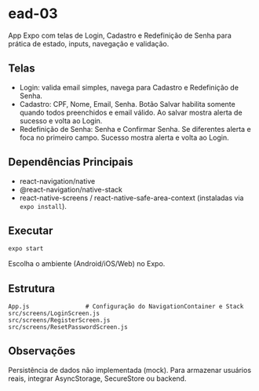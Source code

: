 # ead-03

App Expo com telas de Login, Cadastro e Redefinição de Senha para prática de estado, inputs, navegação e validação.

## Telas
- Login: valida email simples, navega para Cadastro e Redefinição de Senha.
- Cadastro: CPF, Nome, Email, Senha. Botão Salvar habilita somente quando todos preenchidos e email válido. Ao salvar mostra alerta de sucesso e volta ao Login.
- Redefinição de Senha: Senha e Confirmar Senha. Se diferentes alerta e foca no primeiro campo. Sucesso mostra alerta e volta ao Login.

## Dependências Principais
- react-navigation/native
- @react-navigation/native-stack
- react-native-screens / react-native-safe-area-context (instaladas via `expo install`).

## Executar
```bash
expo start
```
Escolha o ambiente (Android/iOS/Web) no Expo.

## Estrutura
```
App.js                # Configuração do NavigationContainer e Stack
src/screens/LoginScreen.js
src/screens/RegisterScreen.js
src/screens/ResetPasswordScreen.js
```

## Observações
Persistência de dados não implementada (mock). Para armazenar usuários reais, integrar AsyncStorage, SecureStore ou backend.
